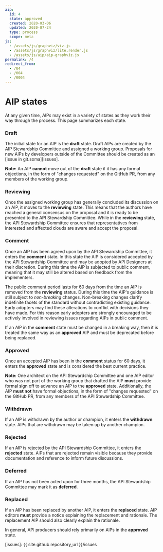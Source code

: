 ```yaml
---
aip:
  id: 4
  state: approved
  created: 2020-03-06
  updated: 2020-07-24
  type: process
  scope: meta
js:
  - /assets/js/graphviz/viz.js
  - /assets/js/graphviz/lite.render.js
  - /assets/js/aip/aip-graphviz.js
permalink: /4
redirect_from:
  - /04
  - /004
  - /0004
---
```


# AIP states

At any given time, AIPs may exist in a variety of states as they work their way
through the process. This page summarizes each state.

### Draft

The initial state for an AIP is the **draft** state. Draft AIPs are created
by the AIP Stewardship Committee and assigned a working group. Proposals for new AIPs by developers outside of the Committee should be created as an [issue in git.soma][issues].

**Note:** An AIP **cannot** move out of the **draft** state if it has any formal objections, in the form of "changes requested" on the GitHub PR, from any members of the working group.

### Reviewing

Once the assigned working group has generally concluded its discussion on an AIP,
it moves to the **reviewing** state. This means that the authors have reached a
general consensus on the proposal and it is ready to be presented to the API
Stewardship Committee. While in the **reviewing** state, the API Stewardship
Committee ensures that representatives from interested and affected clouds
are aware and accept the proposal.

### Comment

Once an AIP has been agreed upon by the API Stewardship Committee, it enters the **comment** state. In this state the AIP is considered accepted by the API Stewardship Committee and may be adopted by API Designers at their discretion. During this time the AIP is subjected to public comment, meaning that it may still be altered based on feedback from the implementers.

The public comment period lasts for 60 days from the time an AIP is removed from the **reviewing** status. During this time the AIP's guidance is still subject to _non-breaking_ changes. Non-breaking changes clarify indefinite facets of the standard without contradicting existing guidance. Early adopters may find these alterations to conflict with decisions they have made. For this reason early adopters are strongly encouraged to be actively involved in reviewing issues regarding AIPs in public comment.

If an AIP in the **comment** state must be changed in a breaking way, then it is treated the same way as an **approved** AIP and must be deprecated before being replaced.

### Approved

Once an accepted AIP has been in the **comment** status for 60 days, it
enters the **approved** state and is considered the best current practice.

**Note:** One architect on the API Stewardship Committee
and one AIP editor who was not part of the working group that drafted the AIP
**must** provide formal sign off to advance an AIP to the **approved** state.
Additionally, the AIP **must not** have formal objections, in the form of "changes requested" on the GitHub PR, from any members of the API Stewardship Committee.

### Withdrawn

If an AIP is withdrawn by the author or champion, it enters the **withdrawn** state.
AIPs that are withdrawn may be taken up by another champion.

### Rejected

If an AIP is rejected by the API Stewardship Committee, it enters the **rejected**
state. AIPs that are rejected remain visible because they provide documentation and reference
to inform future discussions.

### Deferred

If an AIP has not been acted upon for three months, the API Stewardship
Committee may mark it as **deferred**.

### Replaced

If an AIP has been replaced by another AIP, it enters the **replaced** state. AIP
editors **must** provide a notice explaining the replacement and
rationale. The replacement AIP should also clearly explain the rationale.

In general, API producers should rely primarily on AIPs in the **approved**
state.

[issues]: {{ site.github.repository_url }}/issues
